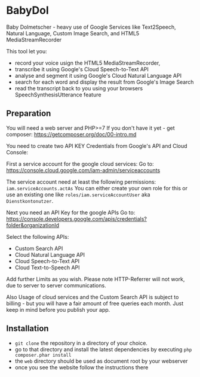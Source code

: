 # BabyDol
Baby Dolmetscher - heavy use of Google Services like Text2Speech, Natural Language, Custom Image Search, and HTML5 MediaStreamRecorder

This tool let you:
 - record your voice usign the HTML5 MediaStreamRecorder,
 - transcribe it using Google's Cloud Speech-to-Text API
 - analyse and segment it using Google's Cloud Natural Language API
 - search for each word and display the result from Google's Image Search
 - read the transcript back to you using your browsers SpeechSynthesisUtterance feature

## Preparation
You will need a web server and PHP>=7
If you don't have it yet - get composer: https://getcomposer.org/doc/00-intro.md

You need to create two API KEY Credentials from Google's API and Cloud Console:

First a service account for the google cloud services:
Go to: https://console.cloud.google.com/iam-admin/serviceaccounts

The service account need at least the following permissions:
`iam.serviceAccounts.actAs`
You can either create your own role for this or use an existing one like `roles/iam.serviceAccountUser` aka `Dienstkontonutzer`.

Next you need an API Key for the google APIs
Go to: https://console.developers.google.com/apis/credentials?folder&organizationId

Select the following APIs:
- Custom Search API
- Cloud Natural Language API
- Cloud Speech-to-Text API
- Cloud Text-to-Speech API

Add further Limits as you wish. Please note HTTP-Referrer will not work, due to server to server communications.

Also Usage of cloud services and the Custom Search API is subject to billing - but you will have a fair amount of free queries each month. Just keep in mind before you publish your app.

## Installation
- `git clone` the repository in a directory of your choice.
- go to that directory and install the latest dependencies by executing `php composer.phar install`
- the `web` directory should be used as document root by your webserver
- once you see the website follow the instructions there